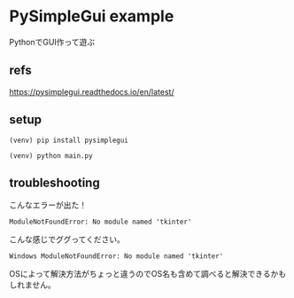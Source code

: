 # PySimpleGui example

PythonでGUI作って遊ぶ


## refs

https://pysimplegui.readthedocs.io/en/latest/

## setup

```shell
(venv) pip install pysimplegui
```

```shell
(venv) python main.py
```

## troubleshooting

こんなエラーが出た！
```shell
ModuleNotFoundError: No module named 'tkinter'
```

こんな感じでググってください。

```
Windows ModuleNotFoundError: No module named 'tkinter'
```

OSによって解決方法がちょっと違うのでOS名も含めて調べると解決できるかもしれません。
